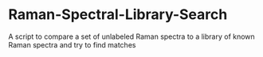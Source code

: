# Raman-Spectral-Library-Search
A script to compare a set of unlabeled Raman spectra to a library of known Raman spectra and try to find matches
